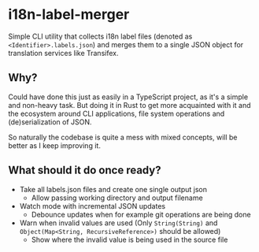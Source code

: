 # i18n-label-merger

Simple CLI utility that collects i18n label files (denoted as `<Identifier>.labels.json`) and merges them to a single JSON object for translation services like Transifex.

## Why?

Could have done this just as easily in a TypeScript project, as it's a simple and non-heavy task. But doing it in Rust to get more acquainted with it and the ecosystem around CLI applications, file system operations and (de)serialization of JSON.

So naturally the codebase is quite a mess with mixed concepts, will be better as I keep improving it.

## What should it do once ready?

- Take all labels.json files and create one single output json
    - Allow passing working directory and output filename
- Watch mode with incremental JSON updates
    - Debounce updates when for example git operations are being done
- Warn when invalid values are used (Only `String(String)` and `Object(Map<String, RecursiveReference>)` should be allowed)
    - Show where the invalid value is being used in the source file
